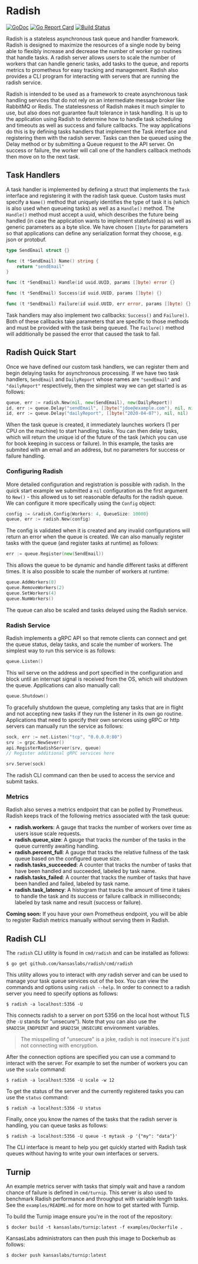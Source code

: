 # Radish

[![GoDoc](https://godoc.org/github.com/kansaslabs/radish?status.svg)](https://godoc.org/github.com/kansaslabs/radish)
[![Go Report Card](https://goreportcard.com/badge/github.com/kansaslabs/radish)](https://goreportcard.com/report/github.com/kansaslabs/radish)
[![Build Status](https://travis-ci.com/kansaslabs/radish.svg?branch=master)](https://travis-ci.com/kansaslabs/radish)

Radish is a stateless asynchronous task queue and handler framework. Radish is designed to maximize the resources of a single node by being able to flexibly increase and decrease the number of worker go routines that handle tasks. A radish server allows users to scale the number of workers that can handle generic tasks, add tasks to the queue, and reports metrics to prometheus for easy tracking and management. Radish also provides a CLI program for interacting with servers that are running the radish service.

Radish is intended to be used as a framework to create asynchronous task handling services that do not rely on an intermediate message broker like RabbitMQ or Redis. The statelessness of Radish makes it much simpler to use, but also does not guarantee fault tolerance in task handling. It is up to the application using Radish to determine how to handle task scheduling and timeouts as well as success and failure callbacks. The way applications do this is by defining tasks handlers that implement the Task interface and registering them with the radish server. Tasks can then be queued using the Delay method or by submitting a Queue request to the API server. On success or failure, the worker will call one of the handlers callback methods then move on to the next task.

## Task Handlers

A task handler is implemented by defining a struct that implements the `Task` interface and registering it with the radish task queue. Custom tasks must specify a `Name()` method that uniquely identifies the type of task it is (which is also used when queueing tasks) as well as a `Handle()` method. The `Handle()` method must accept a uuid, which describes the future being handled (in case the application wants to implement statefulness) as well as generic parameters as a byte slice. We have chosen `[]byte` for parameters so that applications can define any serialization format they choose, e.g. json or protobuf.

```go
type SendEmail struct {}

func (t *SendEmail) Name() string {
    return "sendEmail"
}

func (t *SendEmail) Handle(id uuid.UUID, params []byte) error {}

func (t *SendEmail) Success(id uuid.UUID, params []byte) {}

func (t *SendEmail) Failure(id uuid.UUID, err error, params []byte) {}
```

Task handlers may also implement two callbacks: `Success()` and `Failure()`. Both of these callbacks take parameters that are specific to those methods and must be provided with the task being queued. The `Failure()` method will additionally be passed the error that caused the task to fail.

## Radish Quick Start

Once we have defined our custom task handlers, we can register them and begin delaying
tasks for asynchronous processing. If we have two task handlers, `SendEmail` and
`DailyReport` whose names are `"sendEmail"` and `"dailyReport"` respectively, then the
simplest way we can get started is as follows:

```go
queue, err := radish.New(nil, new(SendEmail), new(DailyReport))
id, err := queue.Delay("sendEmail", []byte("jdoe@example.com"), nil, nil)
id, err := queue.Delay("dailyReport", []byte("2020-04-07"), nil, nil)
```

When the task queue is created, it immediately launches workers (1 per CPU on the
machine) to start handling tasks. You can then delay tasks, which will return the unique
id of the future of the task (which you can use for book keeping in success or failure).
In this example, the tasks are submited with an email and an address, but no parameters
for success or failure handling.

### Configuring Radish

More detailed configuration and registration is possible with radish. In the quick start example we submitted a `nil` configuration as the first argument to `New()` - this allowed us to set reasonable defaults for the radish queue. We can configure it more specifically using the `Config` object:

```go
config := &radish.Config{Workers: 4, QueueSize: 10000}
queue, err := radish.New(config)
```

The config is validated when it is created and any invalid configurations will return an
error when the queue is created. We can also manually register tasks with the queue (and
register tasks at runtime) as follows:

```go
err := queue.Register(new(SendEmail))
```

This allows the queue to be dynamic and handle different tasks at different times. It
is also possible to scale the number of workers at runtime:

```go
queue.AddWorkers(8)
queue.RemoveWorkers(2)
queue.SetWorkers(4)
queue.NumWorkers()
```

The queue can also be scaled and tasks delayed using the Radish service.

### Radish Service

Radish implements a gRPC API so that remote clients can connect and get the queue
status, delay tasks, and scale the number of workers. The simplest way to run this
service is as follows:

```go
queue.Listen()
```

This wil serve on the address and port specified in the configuration and block until
an interrupt signal is received from the OS, which will shutdown the queue. Applications
can also manually call:

```go
queue.Shutdown()
```

To gracefully shutdown the queue, completing any tasks that are in flight and not
accepting new tasks if they run the listener in its own go routine. Applications that
need to specify their own services using gRPC or http servers can manually run the
service as follows:

```go
sock, err := net.Listen("tcp", "0.0.0.0:80")
srv := grpc.NewSever()
api.RegisterRadishServer(srv, queue)
// Register additional gRPC services here

srv.Serve(sock)
```

The radish CLI command can then be used to access the service and submit tasks.

### Metrics

Radish also serves a metrics endpoint that can be polled by Prometheus. Radish keeps track of the following metrics associated with the task queue:

- **radish.workers**: A gauge that tracks the number of workers over time as users issue scale requests.
- **radish.queue_size**: A gauge that tracks the number of the tasks in the queue currently awaiting handling.
- **radish.percent_full**: A gauge that tracks the relative fullness of the task queue based on the configured queue size.
- **radish.tasks_succeeded**: A counter that tracks the number of tasks that have been handled and succeeded, labeled by task name.
- **radish.tasks_failed**: A counter that tracks the number of tasks that have been handled and failed, labeled by task name.
- **radish.task_latency**: A histogram that tracks the amount of time it takes to handle the task and its success or failure callback in milliseconds; labeled by task name and result (success or failure).

**Coming soon:** If you have your own Prometheus endpoint, you will be able to register Radish metrics manually without serving them in Radish.

## Radish CLI

The `radish` CLI utility is found in `cmd/radish` and can be installed as follows:

```
$ go get github.com/kansaslabs/radish/cmd/radish
```

This utility allows you to interact with _any_ radish server and can be used to manage your task queue services out of the box. You can view the commands and options using `radish --help`. In order to connect to a radish server you need to specify options as follows:

```
$ radish -a localhost:5356 -U
```

This connects radish to a server on port 5356 on the local host without TLS (the `-U` stands for "unsecure"). Note that you can also use the `$RADISH_ENDPOINT` and `$RADISH_UNSECURE` environment variables.

> The misspelling of "unsecure" is a joke, radish is not insecure it's just not connecting with encryption.

After the connection options are specified you can use a command to interact with the server. For example to set the number of workers you can use the `scale` command:

```
$ radish -a localhost:5356 -U scale -w 12
```

To get the status of the server and the currently registered tasks you can use the `status` command:

```
$ radish -a localhost:5356 -U status
```

Finally, once you know the names of the tasks that the radish server is handling, you can queue tasks as follows:

```
$ radish -a localhost:5356 -U queue -t mytask -p '{"my": "data"}'
```

The CLI interface is meant to help you get quickly started with Radish task queues without having to write your own interfaces or servers.

## Turnip

An example metrics server with tasks that simply wait and have a random chance of failure is defined in `cmd/turnip`. This server is also used to benchmark Radish performance and throughput with variable length tasks. See the `examples/README.md` for more on how to get started with Turnip.

To build the Turnip image ensure you're in the root of the repository:

```
$ docker build -t kansaslabs/turnip:latest -f examples/Dockerfile .
```

KansasLabs administrators can then push this image to Dockerhub as follows:

```
$ docker push kansaslabs/turnip:latest
```
